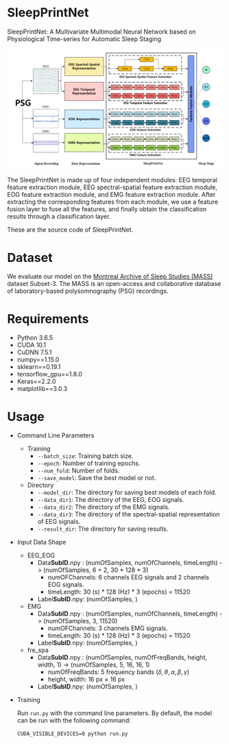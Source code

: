 # SleepPrintNet

SleepPrintNet: A Multivariate Multimodal Neural Network based on Physiological Time-series for Automatic Sleep Staging

![image-20210224224632011](README.assets/model.png)

The SleepPrintNet is made up of four independent modules: EEG temporal feature extraction module, EEG spectral-spatial feature extraction module, EOG feature extraction module, and EMG feature extraction module. After extracting the corresponding features from each module, we use a feature fusion layer to fuse all the features, and finally obtain the classification results through a classification layer. 

These are the source code of SleepPrintNet.

# Dataset

 We evaluate our model on the [Montreal Archive of Sleep Studies (MASS) ](http://massdb.herokuapp.com/en/)dataset Subset-3. The MASS is an open-access and collaborative database of laboratory-based polysomnography (PSG) recordings. 

# Requirements

- Python 3.6.5
- CUDA 10.1
- CuDNN 7.5.1
- numpy==1.15.0
- sklearn==0.19.1
- tensorflow_gpu==1.8.0
- Keras==2.2.0
- matplotlib==3.0.3

# Usage

- Command Line Parameters

  - Training
    - `--batch_size`: Training batch size.
    - `--epoch`: Number of training epochs.
    - `--num_fold`: Number of folds.
    - `--save_model`: Save the best model or not.
  - Directory 
    - `--model_dir`: The directory for saving best models of each fold.
    - `--data_dir1`: The directory of the EEG, EOG signals.
    - `--data_dir2`: The directory of the EMG signals.
    - `--data_dir3`: The directory of the spectral-spatial representation of EEG signals.
    - `--result_dir`:  The directory for saving results.

- Input Data Shape

  - EEG_EOG
    - Data**SubID**.npy : (numOfSamples, numOfChannels, timeLength) -> (numOfSamples, 6 + 2, 30 * 128 * 3)
      - numOFChannels: 6 channels EEG signals and 2 channels EOG signals.
      - timeLength: 30 (s) * 128 (Hz) * 3 (epochs) = 11520
    - Label**SubID**.npy: (numOfSamples, ) 
  - EMG
    - Data**SubID**.npy : (numOfSamples, numOfChannels, timeLength) -> (numOfSamples, 3, 11520)
      - numOFChannels: 3 channels EMG signals.
      - timeLength: 30 (s) * 128 (Hz) * 3 (epochs) = 11520
    - Label**SubID**.npy: (numOfSamples, ) 
  - fre_spa
    - Data**SubID**.npy : (numOfSamples, numOfFreqBands, height, width, 1) -> (numOfSamples, 5, 16, 16, 1)
      - numOfFreqBands: 5 frequency bands ($\delta, \theta, \alpha, \beta, \gamma$)
      - height, width: 16 px $\times$ 16 px
    - Label**SubID**.npy: (numOfSamples, ) 
  
- Training

  Run `run.py` with the command line parameters. By default, the model can be run with the following command:

  ```
  CUDA_VISIBLE_DEVICES=0 python run.py
  ```